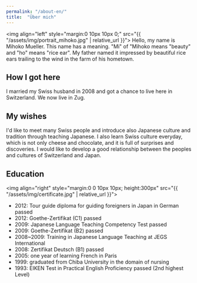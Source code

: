 ```yaml
---
permalink: "/about-en/"
title:  "Über mich"
---
```


<img align="left" style="margin:0 10px 10px 0;" src="{{ "/assets/img/portrait_mihoko.jpg" | relative_url }}">
Hello, my name is Mihoko Mueller.
This name has a meaning. "Mi" of "Mihoko means "beauty" and "ho" means "rice ear". My father named it impressed by beautiful rice ears trailing to the wind in the farm of his hometown.

## How I got here

I married my Swiss husband in 2008 and got a chance to live here in Switzerland. We now live in Zug.

## My wishes

I'd like to meet many Swiss people and introduce also Japanese culture and tradition through teaching Japanese. I also learn Swiss culture everyday, which is not only cheese and chocolate, and it is full of surprises and discoveries. I would like to develop a good relationship between the peoples and cultures of Switzerland and Japan.

## Education

<img align="right" style="margin:0 0 10px 10px; height:300px" src="{{ "/assets/img/certificate.jpg" | relative_url }}">
* 2012: Tour guide diploma for guiding foreigners in Japan in German passed
* 2012: Goethe-Zertifikat (C1) passed
* 2009: Japanese Language Teaching Competency Test passed
* 2009: Goethe-Zertifikat (B2) passed
* 2008~2009: Training in Japanese Language Teaching at JEGS International
* 2008: Zertifikat Deutsch (B1) passed
* 2005: one year of learning French in Paris
* 1999: graduated from Chiba University in the domain of nursing
* 1993: EIKEN Test in Practical English Proficiency passed (2nd highest Level)

